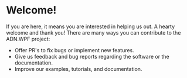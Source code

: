 # Welcome!

If you are here, it means you are interested in helping us out. A hearty welcome and thank you! There are many ways you can contribute to the ADN.WPF project:

* Offer PR's to fix bugs or implement new features.
* Give us feedback and bug reports regarding the software or the documentation.
* Improve our examples, tutorials, and documentation.
